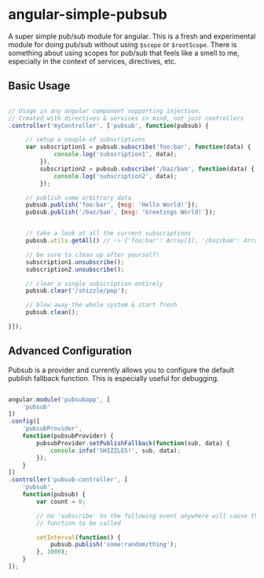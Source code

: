 # angular-simple-pubsub
A super simple pub/sub module for angular. This is a fresh and experimental module
for doing pub/sub without using `$scope` or `$rootScope`.  There is something about
using scopes for pub/sub that feels like a smell to me, especially in the context
of services, directives, etc.


## Basic Usage

```javascript

// Usage in any angular component supporting injection.
// Created with directives & services in mind, not just controllers
.controller('myController', ['pubsub', function(pubsub) {

     // setup a couple of subscriptions
     var subscription1 = pubsub.subscribe('foo:bar', function(data) {
             console.log('subscription1', data);
         }),
         subscription2 = pubsub.subscribe('/baz/bam', function(data) {
             console.log('subscription2', data);
         });

     // publish some arbitrary data
     pubsub.publish('foo:bar', {msg: 'Hello World!'});
     pubsub.publish('/baz/bam', {msg: 'Greetings World!'});


     // take a look at all the current subscriptions
     pubsub.utils.getAll() // -> {'foo:bar': Array[1], '/baz/bam': Array[1]}

     // be sure to clean up after yourself!
     subscription1.unsubscribe();
     subscription2.unsubscribe();

     // clear a single subscription entirely
     pubsub.clear('/shizzle/pop');

     // blow away the whole system & start fresh
     pubsub.clean();

}]);

```

## Advanced Configuration

Pubsub is a provider and currently allows you to configure the default publish
fallback function.  This is especially useful for debugging.

```javascript

angular.module('pubsubapp', [
    'pubsub'
])
.config([
    'pubsubProvider',
    function(pubsubProvider) {
        pubsubProvider.setPublishFallback(function(sub, data) {
            console.info('SHIZZLES!', sub, data);
        });
    }
])
.controller('pubsub-controller', [
    'pubsub',
    function(pubsub) {
        var count = 0;

        // no 'subscribe' to the following event anywhere will cause the fallback
        // function to be called

        setInterval(function() {
            pubsub.publish('some:random/thing');
        }, 1000);
    }
]);


```